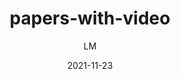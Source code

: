---
_id: warau2l5asqnkuzihawaraulfpaux1t4
author: LM
title: papers-with-video
summary: A browser extension that adds video explanations to research papers on arxiv.org
features:
- It adds a small video icon to the paper title
- Open source
categories:
- Project Research (such as background research, hypothesis proposals)
tags:
- References and Journals
fields:
- General and Interdisciplinary
date: '2021-11-23'

---